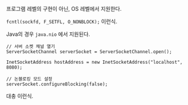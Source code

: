 
프로그램 레벨의 구현이 아닌, OS 레벨에서 지원한다.

`fcntl(sockfd, F_SETFL, O_NONBLOCK);` 이런식.


Java의 경우 `java.nio` 에서 지원된다.

```
// 서버 소켓 채널 열기 
ServerSocketChannel serverSocket = ServerSocketChannel.open(); 

InetSocketAddress hostAddress = new InetSocketAddress("localhost", 8080); 

// 논블로킹 모드 설정 
serverSocket.configureBlocking(false);
```
대충 이런식.


